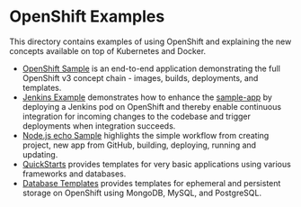 OpenShift Examples
==================

This directory contains examples of using OpenShift and explaining the new concepts
available on top of Kubernetes and Docker.

* [OpenShift Sample](./sample-app) is an end-to-end application demonstrating the full
  OpenShift v3 concept chain - images, builds, deployments, and templates.
* [Jenkins Example](./jenkins) demonstrates how to enhance the [sample-app](./sample-app) by deploying a Jenkins pod on OpenShift and thereby enable continuous integration for incoming changes to the codebase and trigger deployments when integration succeeds.
* [Node.js echo Sample](https://github.com/sclorg/nodejs-ex) highlights the simple workflow from creating project, new app from GitHub, building, deploying, running and updating.
* [QuickStarts](./quickstarts) provides templates for very basic applications using various frameworks and databases.
* [Database Templates](./db-templates) provides templates for ephemeral and persistent storage on OpenShift using MongoDB, MySQL, and PostgreSQL.
